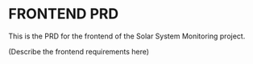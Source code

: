 # FRONTEND PRD

This is the PRD for the frontend of the Solar System Monitoring project.

(Describe the frontend requirements here) 